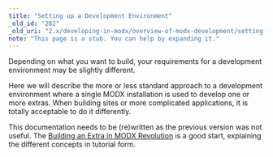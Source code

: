 ```yaml
---
title: "Setting up a Development Environment"
_old_id: "282"
_old_uri: "2.x/developing-in-modx/overview-of-modx-development/setting-up-a-development-environment"
note: "This page is a stub. You can help by expanding it."
---
```


Depending on what you want to build, your requirements for a development environment may be slightly different. 

Here we will describe the more or less standard approach to a development environment where a single MODX installation is used to develop one or more extras. When building sites or more complicated applications, it is totally acceptable to do it differently.

This documentation needs to be (re)written as the previous version was not useful. The [Building an Extra in MODX Revolution](extending-modx/tutorials/developing-an-extra) is a good start, explaining the different concepts in tutorial form.


